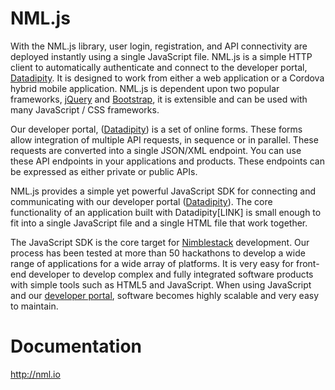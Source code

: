 NML.js
======

With the NML.js library, user login, registration, and API connectivity are deployed instantly using a single JavaScript file. NML.js is a simple HTTP client to automatically authenticate and connect to the developer portal, [Datadipity](https://datadipity.com). It is designed to work from either a web application or a Cordova hybrid mobile application. NML.js is dependent upon two popular frameworks, [jQuery](http://jquery.com) and [Bootstrap](http://getbootstrap.com), it is extensible and can be used with many JavaScript / CSS frameworks.

Our developer portal, ([Datadipity](https://datadipity.com)) is a set of online forms. These forms allow integration of multiple API requests, in sequence or in parallel. These requests are converted into a single JSON/XML endpoint. You can use these API endpoints in your applications and products. These endpoints can be expressed as either private or public APIs.

NML.js provides a simple yet powerful JavaScript SDK for connecting and communicating with our developer portal ([Datadipity](https://datadipity.com)). The core functionality of an application built with Datadipity[LINK] is small enough to fit into a single JavaScript file and a single HTML file that work together.

The JavaScript SDK is the core target for [Nimblestack](https://nimblestack.io) development. Our process has been tested at more than 50 hackathons to develop a wide range of applications for a wide array of platforms. It is very easy for front-end developer to develop complex and fully integrated software products with simple tools such as HTML5 and JavaScript. When using JavaScript and our [developer portal](https://datadipity.com), software becomes highly scalable and very easy to maintain.


Documentation
============
http://nml.io
